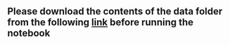 ## Please download the contents of the data folder from the following [link](https://figshare.com/articles/common_repns_production_recognition_data/4503092) before running the notebook